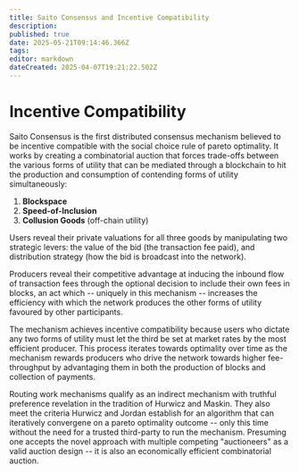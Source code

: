 ```yaml
---
title: Saito Consensus and Incentive Compatibility
description: 
published: true
date: 2025-05-21T09:14:46.366Z
tags: 
editor: markdown
dateCreated: 2025-04-07T19:21:22.502Z
---
```


# Incentive Compatibility

Saito Consensus is the first distributed consensus mechanism believed to be incentive compatible with the social choice rule of pareto optimality. It works by creating a combinatorial auction that forces trade-offs between the various forms of utility that can be mediated through a blockchain to hit the production and consumption of contending forms of utility simultaneously:

1. **Blockspace**
2. **Speed-of-Inclusion** 
3. **Collusion Goods** (off-chain utility)

Users reveal their private valuations for all three goods by manipulating two strategic levers: the value of the bid (the transaction fee paid), and distribution strategy (how the bid is broadcast into the network).

Producers reveal their competitive advantage at inducing the inbound flow of transaction fees through the optional decision to include their own fees in blocks, an act which -- uniquely in this mechanism -- increases the efficiency with which the network produces the other forms of utility favoured by other participants.

The mechanism achieves incentive compatibility because users who dictate any two forms of utility must let the third be set at market rates by the most efficient producer. This process iterates towards optimality over time as the mechanism rewards producers who drive the network towards higher fee-throughput by advantaging them in both the production of blocks and collection of payments.

Routing work mechanisms qualify as an indirect mechanism with truthful preference revelation in the tradition of Hurwicz and Maskin. They also meet the criteria Hurwicz and Jordan establish for an algorithm that can iteratively convergene on a pareto optimality outcome -- only this time without the need for a trusted third-party to run the mechanism. Presuming one accepts the novel approach with multiple competing "auctioneers" as a valid auction design -- it is also an economically efficient combinatorial auction.

